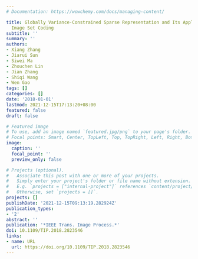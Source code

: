 ```yaml
---
# Documentation: https://wowchemy.com/docs/managing-content/

title: Globally Variance-Constrained Sparse Representation and Its Application in
  Image Set Coding
subtitle: ''
summary: ''
authors:
- Xiang Zhang
- Jiarui Sun
- Siwei Ma
- Zhouchen Lin
- Jian Zhang
- Shiqi Wang
- Wen Gao
tags: []
categories: []
date: '2018-01-01'
lastmod: 2021-12-15T17:13:20+08:00
featured: false
draft: false

# Featured image
# To use, add an image named `featured.jpg/png` to your page's folder.
# Focal points: Smart, Center, TopLeft, Top, TopRight, Left, Right, BottomLeft, Bottom, BottomRight.
image:
  caption: ''
  focal_point: ''
  preview_only: false

# Projects (optional).
#   Associate this post with one or more of your projects.
#   Simply enter your project's folder or file name without extension.
#   E.g. `projects = ["internal-project"]` references `content/project/deep-learning/index.md`.
#   Otherwise, set `projects = []`.
projects: []
publishDate: '2021-12-15T09:13:19.282924Z'
publication_types:
- '2'
abstract: ''
publication: '*IEEE Trans. Image Process.*'
doi: 10.1109/TIP.2018.2823546
links:
- name: URL
  url: https://doi.org/10.1109/TIP.2018.2823546
---
```

